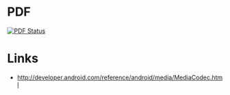 # PDF
[![PDF Status](https://www.sharelatex.com/github/repos/martinjlowm/34220_project_variable_bit_rate/builds/latest/badge.svg)](https://www.sharelatex.com/github/repos/martinjlowm/34220_project_variable_bit_rate/builds/latest/output.pdf)

# Links
* http://developer.android.com/reference/android/media/MediaCodec.html
